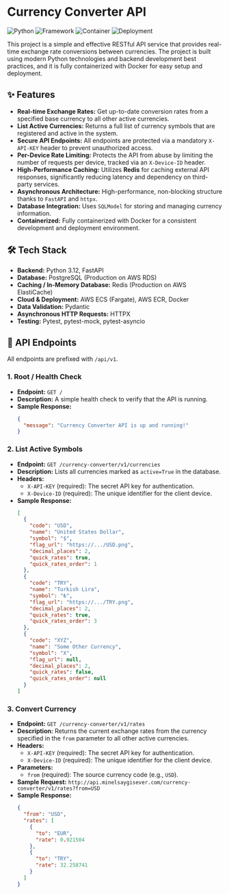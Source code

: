 # Currency Converter API

![Python](https://img.shields.io/badge/Python-3.12-blue.svg)
![Framework](https://img.shields.io/badge/Framework-FastAPI-green.svg)
![Container](https://img.shields.io/badge/Container-Docker-blue.svg)
![Deployment](https://img.shields.io/badge/Deployment-AWS_ECS-orange.svg)

This project is a simple and effective RESTful API service that provides real-time exchange rate conversions between currencies. The project is built using modern Python technologies and backend development best practices, and it is fully containerized with Docker for easy setup and deployment.

## ✨ Features

-   **Real-time Exchange Rates:** Get up-to-date conversion rates from a specified base currency to all other active currencies.
-   **List Active Currencies:** Returns a full list of currency symbols that are registered and active in the system.
-   **Secure API Endpoints:** All endpoints are protected via a mandatory `X-API-KEY` header to prevent unauthorized access.
-   **Per-Device Rate Limiting:** Protects the API from abuse by limiting the number of requests per device, tracked via an `X-Device-ID` header.
-   **High-Performance Caching:** Utilizes **Redis** for caching external API responses, significantly reducing latency and dependency on third-party services.
-   **Asynchronous Architecture:** High-performance, non-blocking structure thanks to `FastAPI` and `httpx`.
-   **Database Integration:** Uses `SQLModel` for storing and managing currency information.
-   **Containerized:** Fully containerized with Docker for a consistent development and deployment environment.

## 🛠️ Tech Stack

-   **Backend:** Python 3.12, FastAPI
-   **Database:** PostgreSQL (Production on AWS RDS)
-   **Caching / In-Memory Database:** Redis (Production on AWS ElastiCache)
-   **Cloud & Deployment:** AWS ECS (Fargate), AWS ECR, Docker
-   **Data Validation:** Pydantic
-   **Asynchronous HTTP Requests:** HTTPX
-   **Testing:** Pytest, pytest-mock, pytest-asyncio

## 📖 API Endpoints

All endpoints are prefixed with `/api/v1`.

### 1. Root / Health Check

-   **Endpoint:** `GET /`
-   **Description:** A simple health check to verify that the API is running.
-   **Sample Response:**
    ```json
    {
      "message": "Currency Converter API is up and running!"
    }
    ```

### 2. List Active Symbols

-   **Endpoint:** `GET /currency-converter/v1/currencies`
-   **Description:** Lists all currencies marked as `active=True` in the database.
-   **Headers:**
    -   `X-API-KEY` (required): The secret API key for authentication.
    -   `X-Device-ID` (required): The unique identifier for the client device.
-   **Sample Response:**
    ```json
    [
      {
        "code": "USD",
        "name": "United States Dollar",
        "symbol": "$",
        "flag_url": "https://.../USD.png",
        "decimal_places": 2,
        "quick_rates": true,
        "quick_rates_order": 1
      },
      {
        "code": "TRY",
        "name": "Turkish Lira",
        "symbol": "₺",
        "flag_url": "https://.../TRY.png",
        "decimal_places": 2,
        "quick_rates": true,
        "quick_rates_order": 3
      },
      {
        "code": "XYZ",
        "name": "Some Other Currency",
        "symbol": "X",
        "flag_url": null,
        "decimal_places": 2,
        "quick_rates": false,
        "quick_rates_order": null
      }
    ]
    ```

### 3. Convert Currency

-   **Endpoint:** `GET /currency-converter/v1/rates`
-   **Description:** Returns the current exchange rates from the currency specified in the `from` parameter to all other active currencies.
-   **Headers:**
    -   `X-API-KEY` (required): The secret API key for authentication.
    -   `X-Device-ID` (required): The unique identifier for the client device.
-   **Parameters:**
    -   `from` (required): The source currency code (e.g., `USD`).
-   **Sample Request:** `http://api.minelsaygisever.com/currency-converter/v1/rates?from=USD`
-   **Sample Response:**
    ```json
    {
      "from": "USD",
      "rates": [
        {
          "to": "EUR",
          "rate": 0.921504
        },
        {
          "to": "TRY",
          "rate": 32.258741
        }
      ]
    }
    ```